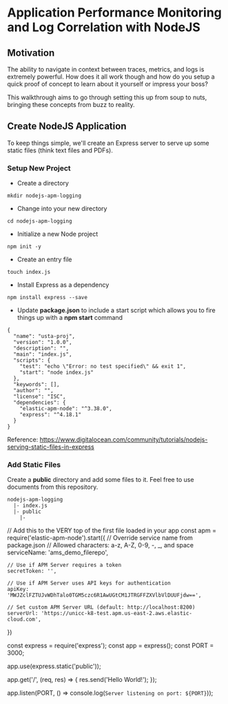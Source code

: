# Application Performance Monitoring and Log Correlation with NodeJS
## Motivation
The ability to navigate in context between traces, metrics, and logs is extremely powerful.  How does it all work though and how do you setup a quick proof of concept to learn about it yourself or impress your boss?

This walkthrough aims to go through setting this up from soup to nuts, bringing these concepts from buzz to reality.

## Create NodeJS Application
To keep things simple, we'll create an Express server to serve up some static files (think text files and PDFs).

### Setup New Project
* Create a directory
```
mkdir nodejs-apm-logging
```
* Change into your new directory
```
cd nodejs-apm-logging
```
* Initialize a new Node project
```
npm init -y
```
* Create an entry file
```
touch index.js
```
* Install Express as a dependency
```
npm install express --save
```
* Update **package.json** to include a start script which allows you to fire things up with a **npm start** command
```
{
  "name": "usta-proj",
  "version": "1.0.0",
  "description": "",
  "main": "index.js",
  "scripts": {
    "test": "echo \"Error: no test specified\" && exit 1",
    "start": "node index.js"
  },
  "keywords": [],
  "author": "",
  "license": "ISC",
  "dependencies": {
    "elastic-apm-node": "^3.38.0",
    "express": "^4.18.1"
  }
}

```
Reference: https://www.digitalocean.com/community/tutorials/nodejs-serving-static-files-in-express

### Add Static Files
Create a **public** directory and add some files to it. Feel free to use documents from this repository.
```
nodejs-apm-logging
  |- index.js
  |- public
    |- 
```

// Add this to the VERY top of the first file loaded in your app
const apm = require('elastic-apm-node').start({
    // Override service name from package.json
    // Allowed characters: a-z, A-Z, 0-9, -, _, and space
    serviceName: 'ams_demo_filerepo',
  
    // Use if APM Server requires a token
    secretToken: '',
  
    // Use if APM Server uses API keys for authentication
    apiKey: 'MWJZclFZTUJvWDhTalo0TGM5czc6R1AwUGtCM1JTRGFFZXVlbVlDUUFjdw==',
  
    // Set custom APM Server URL (default: http://localhost:8200)
    serverUrl: 'https://unicc-k8-test.apm.us-east-2.aws.elastic-cloud.com',
  })

const express = require('express');
const app = express();
const PORT = 3000;

app.use(express.static('public'));

app.get('/', (req, res) => {
    res.send('Hello World!');
});

app.listen(PORT, () => console.log(`Server listening on port: ${PORT}`));
